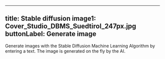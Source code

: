 
---
title: Stable diffusion
image1: Cover_Studio_DBMS_Suedtirol_247px.jpg
buttonLabel: Generate image
---

Generate images with the Stable Diffusion Machine Learning Algorithm by entering a text. The image is generated on the fly by the AI.  
<br>

<!-- Publication date: September 29, 2022 -->